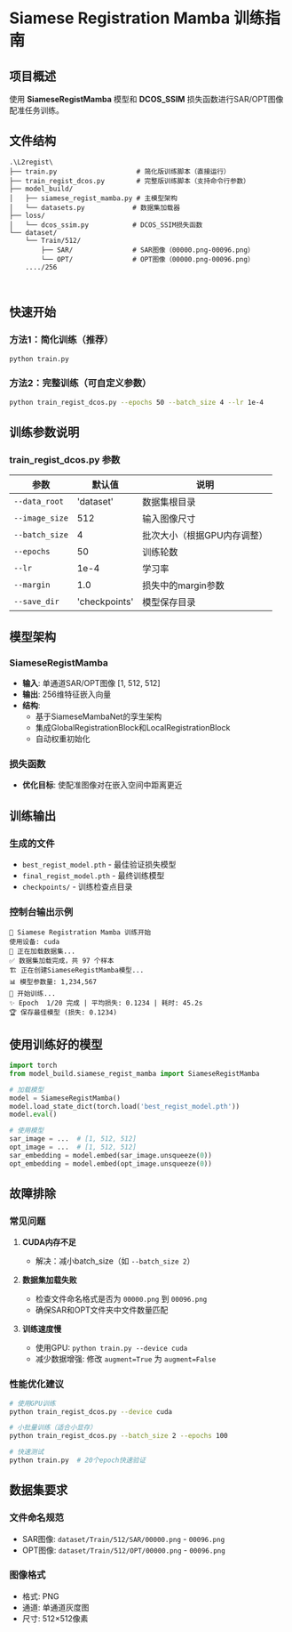 # Siamese Registration Mamba 训练指南

## 项目概述
使用 **SiameseRegistMamba** 模型和 **DCOS_SSIM** 损失函数进行SAR/OPT图像配准任务训练。

## 文件结构
```
.\L2regist\
├── train.py                    # 简化版训练脚本（直接运行）
├── train_regist_dcos.py        # 完整版训练脚本（支持命令行参数）
├── model_build/
│   ├── siamese_regist_mamba.py # 主模型架构
│   └── datasets.py            # 数据集加载器
├── loss/
│   └── dcos_ssim.py           # DCOS_SSIM损失函数
└── dataset/
    └── Train/512/
        ├── SAR/               # SAR图像（00000.png-00096.png）
        └── OPT/               # OPT图像（00000.png-00096.png）
    ..../256



```

## 快速开始

### 方法1：简化训练（推荐）
```bash
python train.py
```

### 方法2：完整训练（可自定义参数）
```bash
python train_regist_dcos.py --epochs 50 --batch_size 4 --lr 1e-4
```

## 训练参数说明

### train_regist_dcos.py 参数
| 参数 | 默认值 | 说明 |
|------|--------|------|
| `--data_root` | 'dataset' | 数据集根目录 |
| `--image_size` | 512 | 输入图像尺寸 |
| `--batch_size` | 4 | 批次大小（根据GPU内存调整） |
| `--epochs` | 50 | 训练轮数 |
| `--lr` | 1e-4 | 学习率 |
| `--margin` | 1.0 | 损失中的margin参数 |
| `--save_dir` | 'checkpoints' | 模型保存目录 |

## 模型架构

### SiameseRegistMamba
- **输入**: 单通道SAR/OPT图像 [1, 512, 512]
- **输出**: 256维特征嵌入向量
- **结构**:
  - 基于SiameseMambaNet的孪生架构
  - 集成GlobalRegistrationBlock和LocalRegistrationBlock
  - 自动权重初始化

### 损失函数
- **优化目标**: 使配准图像对在嵌入空间中距离更近

## 训练输出

### 生成的文件
- `best_regist_model.pth` - 最佳验证损失模型
- `final_regist_model.pth` - 最终训练模型
- `checkpoints/` - 训练检查点目录

### 控制台输出示例
```
🚀 Siamese Registration Mamba 训练开始
使用设备: cuda
📂 正在加载数据集...
✅ 数据集加载完成，共 97 个样本
🏗️ 正在创建SiameseRegistMamba模型...
📊 模型参数量: 1,234,567
🎯 开始训练...
✨ Epoch  1/20 完成 | 平均损失: 0.1234 | 耗时: 45.2s
🏆 保存最佳模型 (损失: 0.1234)
```

## 使用训练好的模型

```python
import torch
from model_build.siamese_regist_mamba import SiameseRegistMamba

# 加载模型
model = SiameseRegistMamba()
model.load_state_dict(torch.load('best_regist_model.pth'))
model.eval()

# 使用模型
sar_image = ...  # [1, 512, 512]
opt_image = ...  # [1, 512, 512]
sar_embedding = model.embed(sar_image.unsqueeze(0))
opt_embedding = model.embed(opt_image.unsqueeze(0))
```

## 故障排除

### 常见问题
1. **CUDA内存不足**
   - 解决：减小batch_size（如 `--batch_size 2`）
   
2. **数据集加载失败**
   - 检查文件命名格式是否为 `00000.png` 到 `00096.png`
   - 确保SAR和OPT文件夹中文件数量匹配

3. **训练速度慢**
   - 使用GPU: `python train.py --device cuda`
   - 减少数据增强: 修改 `augment=True` 为 `augment=False`

### 性能优化建议
```bash
# 使用GPU训练
python train_regist_dcos.py --device cuda

# 小批量训练（适合小显存）
python train_regist_dcos.py --batch_size 2 --epochs 100

# 快速测试
python train.py  # 20个epoch快速验证
```

## 数据集要求

### 文件命名规范
- SAR图像: `dataset/Train/512/SAR/00000.png` - `00096.png`
- OPT图像: `dataset/Train/512/OPT/00000.png` - `00096.png`

### 图像格式
- 格式: PNG
- 通道: 单通道灰度图
- 尺寸: 512×512像素


